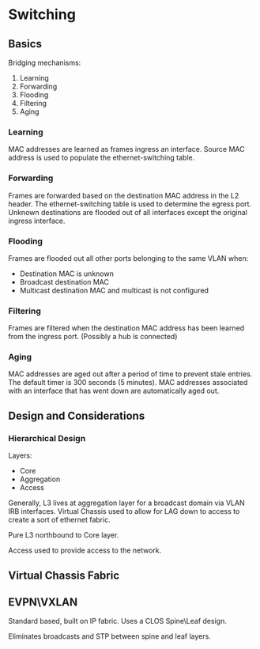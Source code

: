 # Switching

## Basics

Bridging mechanisms:

1. Learning
2. Forwarding
3. Flooding
4. Filtering
5. Aging

### Learning

MAC addresses are learned as frames ingress an interface. Source MAC address is used to populate the ethernet-switching table.

### Forwarding

Frames are forwarded based on the destination MAC address in the L2 header. The ethernet-switching table is used to determine the egress port. Unknown destinations are flooded out of all interfaces except the original ingress interface.

### Flooding

Frames are flooded out all other ports belonging to the same VLAN when:

- Destination MAC is unknown
- Broadcast destination MAC
- Multicast destination MAC and multicast is not configured

### Filtering

Frames are filtered when the destination MAC address has been learned from the ingress port. (Possibly a hub is connected)

### Aging

MAC addresses are aged out after a period of time to prevent stale entries. The default timer is 300 seconds (5 minutes). MAC addresses associated with an interface that has went down are automatically aged out.

## Design and Considerations

### Hierarchical Design

Layers:

- Core
- Aggregation
- Access

Generally, L3 lives at aggregation layer for a broadcast domain via VLAN IRB interfaces. Virtual Chassis used to allow for LAG down to access to create a sort of ethernet fabric.

Pure L3 northbound to Core layer.

Access used to provide access to the network.

## Virtual Chassis Fabric

## EVPN\VXLAN

Standard based, built on IP fabric. Uses a CLOS Spine\Leaf design.

Eliminates broadcasts and STP between spine and leaf layers.

